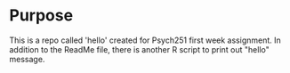 # Purpose
This is a repo called 'hello' created for Psych251 first week assignment. In addition to the ReadMe file, there is another R script to print out "hello" message.